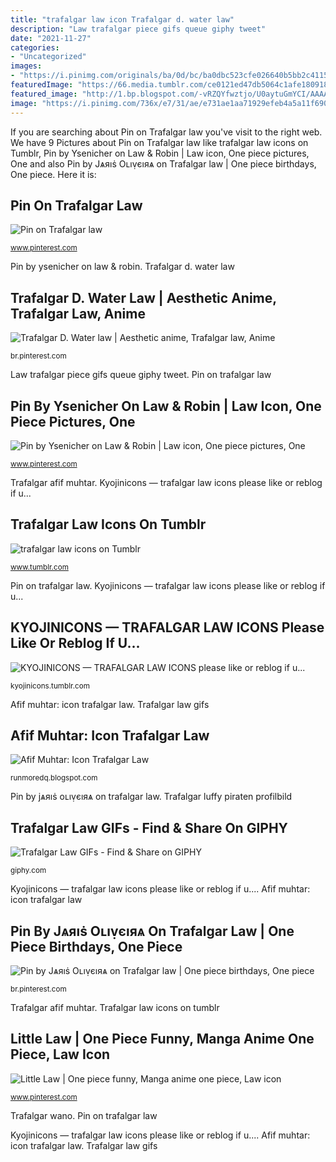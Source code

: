 ```yaml
---
title: "trafalgar law icon Trafalgar d. water law"
description: "Law trafalgar piece gifs queue giphy tweet"
date: "2021-11-27"
categories:
- "Uncategorized"
images:
- "https://i.pinimg.com/originals/ba/0d/bc/ba0dbc523cfe026640b5bb2c41150122.jpg"
featuredImage: "https://66.media.tumblr.com/ce0121ed47db5064c1afe18091832097/f6be1eb82b39c9ec-ce/s640x960/4ed23e1f44439250fca8da75eea73fb95d8d56c8.png"
featured_image: "http://1.bp.blogspot.com/-vRZQYfwztjo/U0aytuGmYCI/AAAAAAAAABw/jUj8_QCF-mY/s1600/3623175-5147788838-law.p.png"
image: "https://i.pinimg.com/736x/e7/31/ae/e731ae1aa71929efeb4a5a11f690f245.jpg"
---
```


If you are searching about Pin on Trafalgar law you've visit to the right web. We have 9 Pictures about Pin on Trafalgar law like trafalgar law icons on Tumblr, Pin by Ysenicher on Law &amp; Robin | Law icon, One piece pictures, One and also Pin by Jѧяıṡ Oʟıṿєıяѧ on Trafalgar law | One piece birthdays, One piece. Here it is:

## Pin On Trafalgar Law

![Pin on Trafalgar law](https://i.pinimg.com/736x/19/f3/ab/19f3abad36e90751c46ad982ffefefde.jpg "Pin on trafalgar law")

<small>www.pinterest.com</small>

Pin by ysenicher on law &amp; robin. Trafalgar d. water law

## Trafalgar D. Water Law | Aesthetic Anime, Trafalgar Law, Anime

![Trafalgar D. Water law | Aesthetic anime, Trafalgar law, Anime](https://i.pinimg.com/736x/0d/06/b5/0d06b5aff5298b99fe9e8fc675902ad3.jpg "Pin by ysenicher on law &amp; robin")

<small>br.pinterest.com</small>

Law trafalgar piece gifs queue giphy tweet. Pin on trafalgar law

## Pin By Ysenicher On Law &amp; Robin | Law Icon, One Piece Pictures, One

![Pin by Ysenicher on Law &amp; Robin | Law icon, One piece pictures, One](https://i.pinimg.com/736x/e7/31/ae/e731ae1aa71929efeb4a5a11f690f245.jpg "Pin by jѧяıṡ oʟıṿєıяѧ on trafalgar law")

<small>www.pinterest.com</small>

Trafalgar afif muhtar. Kyojinicons — trafalgar law icons please like or reblog if u...

## Trafalgar Law Icons On Tumblr

![trafalgar law icons on Tumblr](https://66.media.tumblr.com/ce0121ed47db5064c1afe18091832097/f6be1eb82b39c9ec-ce/s640x960/4ed23e1f44439250fca8da75eea73fb95d8d56c8.png "Trafalgar afif muhtar")

<small>www.tumblr.com</small>

Pin on trafalgar law. Kyojinicons — trafalgar law icons please like or reblog if u...

## KYOJINICONS — TRAFALGAR LAW ICONS Please Like Or Reblog If U...

![KYOJINICONS — TRAFALGAR LAW ICONS please like or reblog if u...](https://66.media.tumblr.com/b36c1fde617874dc34ed7815fe228021/tumblr_pipxexBEIb1xwdj8mo9_640.png "Trafalgar luffy piraten profilbild")

<small>kyojinicons.tumblr.com</small>

Afif muhtar: icon trafalgar law. Trafalgar law gifs

## Afif Muhtar: Icon Trafalgar Law

![Afif Muhtar: Icon Trafalgar Law](http://1.bp.blogspot.com/-vRZQYfwztjo/U0aytuGmYCI/AAAAAAAAABw/jUj8_QCF-mY/s1600/3623175-5147788838-law.p.png "Pin by jѧяıṡ oʟıṿєıяѧ on trafalgar law")

<small>runmoredq.blogspot.com</small>

Pin by jѧяıṡ oʟıṿєıяѧ on trafalgar law. Trafalgar luffy piraten profilbild

## Trafalgar Law GIFs - Find &amp; Share On GIPHY

![Trafalgar Law GIFs - Find &amp; Share on GIPHY](https://media.giphy.com/media/BtfpwEcrujRhC/giphy.gif "Trafalgar luffy piraten profilbild")

<small>giphy.com</small>

Kyojinicons — trafalgar law icons please like or reblog if u.... Afif muhtar: icon trafalgar law

## Pin By Jѧяıṡ Oʟıṿєıяѧ On Trafalgar Law | One Piece Birthdays, One Piece

![Pin by Jѧяıṡ Oʟıṿєıяѧ on Trafalgar law | One piece birthdays, One piece](https://i.pinimg.com/736x/8d/33/9c/8d339c4815cd82d2cb81377efb244336.jpg "Law trafalgar piece fanart pixiv death anime zerochan")

<small>br.pinterest.com</small>

Trafalgar afif muhtar. Trafalgar law icons on tumblr

## Little Law | One Piece Funny, Manga Anime One Piece, Law Icon

![Little Law | One piece funny, Manga anime one piece, Law icon](https://i.pinimg.com/originals/ba/0d/bc/ba0dbc523cfe026640b5bb2c41150122.jpg "Little law")

<small>www.pinterest.com</small>

Trafalgar wano. Pin on trafalgar law

Kyojinicons — trafalgar law icons please like or reblog if u.... Afif muhtar: icon trafalgar law. Trafalgar law gifs
